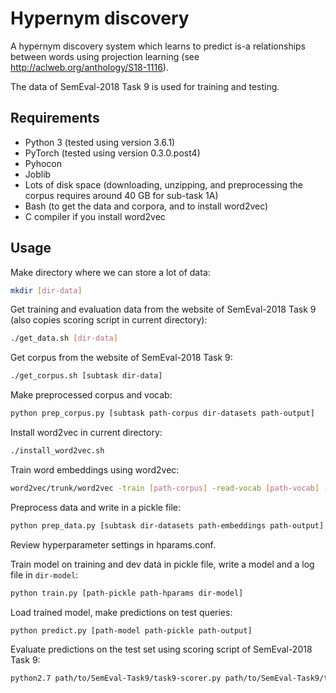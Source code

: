 # Hypernym discovery

A hypernym discovery system which learns to predict is-a relationships between words using projection learning (see 
http://aclweb.org/anthology/S18-1116). 

The data of SemEval-2018 Task 9  is used for training and testing.


## Requirements

- Python 3 (tested using version 3.6.1)
- PyTorch (tested using version 0.3.0.post4)
- Pyhocon 
- Joblib
- Lots of disk space (downloading, unzipping, and preprocessing the corpus requires around 40 GB for sub-task 1A)
- Bash (to get the data and corpora, and to install word2vec)
- C compiler if you install word2vec


## Usage

Make directory where we can store a lot of data:

```bash
mkdir [dir-data]
```

Get training and evaluation data from the website of SemEval-2018 Task 9 (also copies scoring script in current directory):

```bash
./get_data.sh [dir-data]
```

Get corpus from the website of SemEval-2018 Task 9:

```bash
./get_corpus.sh [subtask dir-data]
```

Make preprocessed corpus and vocab:

```bash
python prep_corpus.py [subtask path-corpus dir-datasets path-output]
```

Install word2vec in current directory:

```bash
./install_word2vec.sh
```

Train word embeddings using word2vec:

```bash
word2vec/trunk/word2vec -train [path-corpus] -read-vocab [path-vocab] -output [path-output] -cbow 0 -negative 10 -size 200 -window 7 -sample 1e-5 -min-count 1 -iter 10 -threads 8 -binary 0 
```

Preprocess data and write in a pickle file:

```bash
python prep_data.py [subtask dir-datasets path-embeddings path-output]
```

Review hyperparameter settings in hparams.conf.

Train model on training and dev data in pickle file, write a model and a log file in `dir-model`:

```bash
python train.py [path-pickle path-hparams dir-model]
```

Load trained model, make predictions on test queries:

```bash
python predict.py [path-model path-pickle path-output]
```

Evaluate predictions on the test set using scoring script of SemEval-2018 Task 9:

```bash
python2.7 path/to/SemEval-Task9/task9-scorer.py path/to/SemEval-Task9/test/gold/<subtask>.<language>.test.gold.txt path/to/output/pred.txt
```


 
